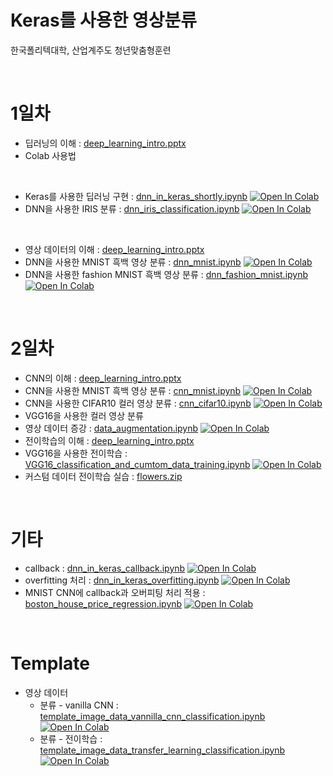 

# Keras를 사용한 영상분류<br>
한국폴리텍대학, 산업계주도 청년맞춤형훈련 

<br>

# 1일차
- 딥러닝의 이해 : [deep_learning_intro.pptx](./material/deep_learning/deep_learning_intro.pptx)
- Colab 사용법
<br>

- Keras를 사용한 딥러닝 구현 : [dnn_in_keras_shortly.ipynb](./material/deep_learning/dnn_in_keras_shortly.ipynb) [![Open In Colab](https://colab.research.google.com/assets/colab-badge.svg)](https://colab.research.google.com/github/dhrim/kopo_2021/blob/master/material/deep_learning/dnn_in_keras_shortly.ipynb)
- DNN을 사용한 IRIS 분류  : [dnn_iris_classification.ipynb](./material/deep_learning/dnn_iris_classification.ipynb) [![Open In Colab](https://colab.research.google.com/assets/colab-badge.svg)](https://colab.research.google.com/github/dhrim/kopo_2021/blob/master/material/deep_learning/dnn_iris_classification.ipynb)

<br>

- 영상 데이터의 이해 : [deep_learning_intro.pptx](./material/deep_learning/deep_learning_intro.pptx)
- DNN을 사용한 MNIST 흑백 영상 분류 : [dnn_mnist.ipynb](./material/deep_learning/dnn_mnist.ipynb) [![Open In Colab](https://colab.research.google.com/assets/colab-badge.svg)](https://colab.research.google.com/github/dhrim/kopo_2021/blob/master/material/deep_learning/dnn_mnist.ipynb)
- DNN을 사용한 fashion MNIST 흑백 영상 분류 : [dnn_fashion_mnist.ipynb](./material/deep_learning/dnn_fashion_mnist.ipynb) [![Open In Colab](https://colab.research.google.com/assets/colab-badge.svg)](https://colab.research.google.com/github/dhrim/kopo_2021/blob/master/material/deep_learning/dnn_fashion_mnist.ipynb)

<br>

# 2일차
- CNN의 이해 : [deep_learning_intro.pptx](./material/deep_learning/deep_learning_intro.pptx)
- CNN을 사용한 MNIST 흑백 영상 분류 : [cnn_mnist.ipynb](./material/deep_learning/cnn_mnist.ipynb) [![Open In Colab](https://colab.research.google.com/assets/colab-badge.svg)](https://colab.research.google.com/github/dhrim/kopo_2021/blob/master/material/deep_learning/cnn_mnist.ipynb)
- CNN을 사용한 CIFAR10 컬러 영상 분류 : [cnn_cifar10.ipynb](./material/deep_learning/cnn_cifar10.ipynb) [![Open In Colab](https://colab.research.google.com/assets/colab-badge.svg)](https://colab.research.google.com/github/dhrim/kopo_2021/blob/master/material/deep_learning/cnn_cifar10.ipynb)
- VGG16을 사용한 컬러 영상 분류
- 영상 데이터 증강 : [data_augmentation.ipynb](./material/deep_learning/data_augmentation.ipynb) [![Open In Colab](https://colab.research.google.com/assets/colab-badge.svg)](https://colab.research.google.com/github/dhrim/kopo_2021/blob/master/material/deep_learning/data_augmentation.ipynb)
- 전이학습의 이해 : [deep_learning_intro.pptx](./material/deep_learning/deep_learning_intro.pptx)
- VGG16을 사용한 전이학습 : [VGG16_classification_and_cumtom_data_training.ipynb](./material/deep_learning/VGG16_classification_and_cumtom_data_training.ipynb) [![Open In Colab](https://colab.research.google.com/assets/colab-badge.svg)](https://colab.research.google.com/github/dhrim/kopo_2021/blob/master/material/deep_learning/VGG16_classification_and_cumtom_data_training.ipynb)
- 커스텀 데이터 전이학습 실습 : [flowers.zip](./material/deep_learning/flowers.zip) 

<br>

# 기타

- callback : [dnn_in_keras_callback.ipynb](./material/deep_learning/dnn_in_keras_callback.ipynb) [![Open In Colab](https://colab.research.google.com/assets/colab-badge.svg)](https://colab.research.google.com/github/dhrim/kopo_2021/blob/master/material/deep_learning/dnn_in_keras_callback.ipynb)
- overfitting 처리 : [dnn_in_keras_overfitting.ipynb](./material/deep_learning/dnn_in_keras_overfitting.ipynb) [![Open In Colab](https://colab.research.google.com/assets/colab-badge.svg)](https://colab.research.google.com/github/dhrim/kopo_2021/blob/master/material/deep_learning/dnn_in_keras_overfitting.ipynb)
- MNIST CNN에 callback과 오버피팅 처리 적용 : [boston_house_price_regression.ipynb](./material/deep_learning/boston_house_price_regression.ipynb) [![Open In Colab](https://colab.research.google.com/assets/colab-badge.svg)](https://colab.research.google.com/github/dhrim/kopo_2021/blob/master/material/deep_learning/boston_house_price_regression.ipynb)


<br>

# Template

- 영상 데이터
    - 분류 - vanilla CNN : [template_image_data_vannilla_cnn_classification.ipynb](material/deep_learning/template_image_data_vannilla_cnn_classification.ipynb) [![Open In Colab](https://colab.research.google.com/assets/colab-badge.svg)](https://colab.research.google.com/github/dhrim/kopo_2021/blob/master/material/deep_learning/template_image_data_vannilla_cnn_classification.ipynb)
    - 분류 - 전이학습 : [template_image_data_transfer_learning_classification.ipynb](material/deep_learning/template_image_data_transfer_learning_classification.ipynb) [![Open In Colab](https://colab.research.google.com/assets/colab-badge.svg)](https://colab.research.google.com/github/dhrim/kopo_2021/blob/master/material/deep_learning/template_image_data_transfer_learning_classification.ipynb)
